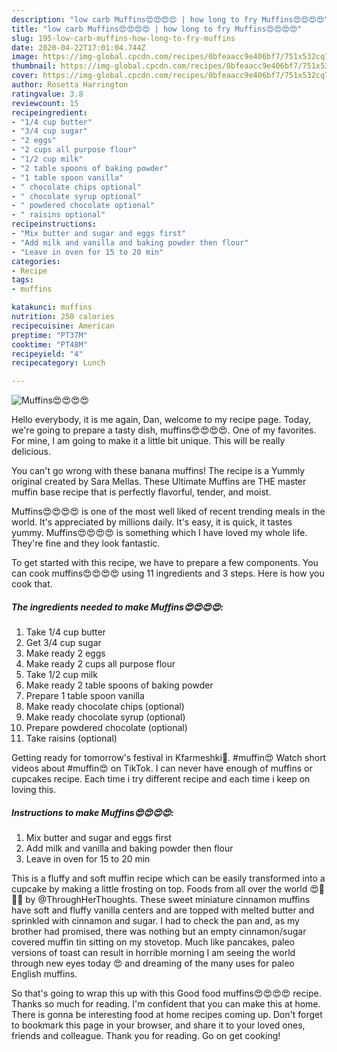 ```yaml
---
description: "low carb Muffins😍😍😍😍 | how long to fry Muffins😍😍😍😍"
title: "low carb Muffins😍😍😍😍 | how long to fry Muffins😍😍😍😍"
slug: 195-low-carb-muffins-how-long-to-fry-muffins
date: 2020-04-22T17:01:04.744Z
image: https://img-global.cpcdn.com/recipes/0bfeaacc9e406bf7/751x532cq70/muffins😍😍😍😍-recipe-main-photo.jpg
thumbnail: https://img-global.cpcdn.com/recipes/0bfeaacc9e406bf7/751x532cq70/muffins😍😍😍😍-recipe-main-photo.jpg
cover: https://img-global.cpcdn.com/recipes/0bfeaacc9e406bf7/751x532cq70/muffins😍😍😍😍-recipe-main-photo.jpg
author: Rosetta Harrington
ratingvalue: 3.8
reviewcount: 15
recipeingredient:
- "1/4 cup butter"
- "3/4 cup sugar"
- "2 eggs"
- "2 cups all purpose flour"
- "1/2 cup milk"
- "2 table spoons of baking powder"
- "1 table spoon vanilla"
- " chocolate chips optional"
- " chocolate syrup optional"
- " powdered chocolate optional"
- " raisins optional"
recipeinstructions:
- "Mix butter and sugar and eggs first"
- "Add milk and vanilla and baking powder then flour"
- "Leave in oven for 15 to 20 min"
categories:
- Recipe
tags:
- muffins

katakunci: muffins 
nutrition: 250 calories
recipecuisine: American
preptime: "PT37M"
cooktime: "PT48M"
recipeyield: "4"
recipecategory: Lunch

---
```



![Muffins😍😍😍😍](https://img-global.cpcdn.com/recipes/0bfeaacc9e406bf7/751x532cq70/muffins😍😍😍😍-recipe-main-photo.jpg)

Hello everybody, it is me again, Dan, welcome to my recipe page. Today, we're going to prepare a tasty dish, muffins😍😍😍😍. One of my favorites. For mine, I am going to make it a little bit unique. This will be really delicious.

You can&#39;t go wrong with these banana muffins! The recipe is a Yummly original created by Sara Mellas. These Ultimate Muffins are THE master muffin base recipe that is perfectly flavorful, tender, and moist.

Muffins😍😍😍😍 is one of the most well liked of recent trending meals in the world. It's appreciated by millions daily. It's easy, it is quick, it tastes yummy. Muffins😍😍😍😍 is something which I have loved my whole life. They're fine and they look fantastic.


To get started with this recipe, we have to prepare a few components. You can cook muffins😍😍😍😍 using 11 ingredients and 3 steps. Here is how you cook that.

<!--inarticleads1-->

##### The ingredients needed to make Muffins😍😍😍😍:

1. Take 1/4 cup butter
1. Get 3/4 cup sugar
1. Make ready 2 eggs
1. Make ready 2 cups all purpose flour
1. Take 1/2 cup milk
1. Make ready 2 table spoons of baking powder
1. Prepare 1 table spoon vanilla
1. Make ready  chocolate chips (optional)
1. Make ready  chocolate syrup (optional)
1. Prepare  powdered chocolate (optional)
1. Take  raisins (optional)


Getting ready for tomorrow&#39;s festival in Kfarmeshki🎊. #muffin😍 Watch short videos about #muffin😍 on TikTok. I can never have enough of muffins or cupcakes recipe. Each time i try different recipe and each time i keep on loving this. 

<!--inarticleads2-->

##### Instructions to make Muffins😍😍😍😍:

1. Mix butter and sugar and eggs first
1. Add milk and vanilla and baking powder then flour
1. Leave in oven for 15 to 20 min


This is a fluffy and soft muffin recipe which can be easily transformed into a cupcake by making a little frosting on top. Foods from all over the world 😍🤤👌🏻 by @ThroughHerThoughts. These sweet miniature cinnamon muffins have soft and fluffy vanilla centers and are topped with melted butter and sprinkled with cinnamon and sugar. I had to check the pan and, as my brother had promised, there was nothing but an empty cinnamon/sugar covered muffin tin sitting on my stovetop. Much like pancakes, paleo versions of toast can result in horrible morning I am seeing the world through new eyes today 😍 and dreaming of the many uses for paleo English muffins. 

So that's going to wrap this up with this Good food muffins😍😍😍😍 recipe. Thanks so much for reading. I'm confident that you can make this at home. There is gonna be interesting food at home recipes coming up. Don't forget to bookmark this page in your browser, and share it to your loved ones, friends and colleague. Thank you for reading. Go on get cooking!

